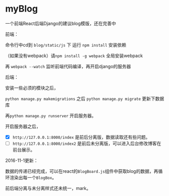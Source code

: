 # myBlog
一个前端React后端Django的建议blog模版，还在完善中

前端：

命令行中cd到 `blog/static/js` 下 运行 `npm install` 安装依赖

（如果没有webpack）请`npm install -g webpack` 全局安装webpack 

再 `webpack --watch` 监听前端代码编译，再开启django的服务器

后端：

安装一些必须的模块之后，

`python manage.py makemigrations` 之后 `python manage.py migrate` 更新下数据库

再`python manage.py runserver` 开启服务器。

开启服务器之后，

- [x] `http://127.0.0.1:8000/index`  是前后分离版，数据读取还有些问题。
- [ ] `http://127.0.0.1:8000/index2` 是前后未分离版，可以进入后台修改博客在前台展示。

2016-11-1更新：

数据的传递已经完成，可以在react的`BlogBoard.js`组件中获取blog的数据，再循环渲染出每一个`BlogBox`。

前后端分离与未分离样式还未统一，mark。